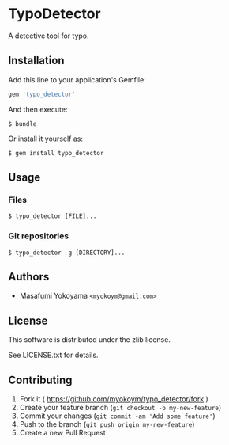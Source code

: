 # TypoDetector

A detective tool for typo.

## Installation

Add this line to your application's Gemfile:

```ruby
gem 'typo_detector'
```

And then execute:

    $ bundle

Or install it yourself as:

    $ gem install typo_detector

## Usage

### Files

    $ typo_detector [FILE]...

### Git repositories

    $ typo_detector -g [DIRECTORY]...

## Authors

* Masafumi Yokoyama `<myokoym@gmail.com>`

## License

This software is distributed under the zlib license.

See LICENSE.txt for details.

## Contributing

1. Fork it ( https://github.com/myokoym/typo_detector/fork )
2. Create your feature branch (`git checkout -b my-new-feature`)
3. Commit your changes (`git commit -am 'Add some feature'`)
4. Push to the branch (`git push origin my-new-feature`)
5. Create a new Pull Request
